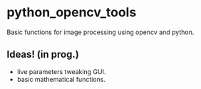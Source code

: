# python_opencv_tools
Basic functions for image processing using opencv and python.



## Ideas! (in prog.)
- live parameters tweaking GUI.
- basic mathematical functions.